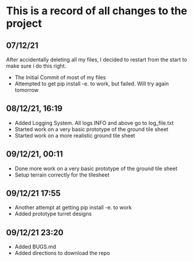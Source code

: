 # This is a record of all changes to the project


## 07/12/21
After accidentally deleting all my files, I decided to restart from the start to make sure i do this right.
* The Initial Commit of most of my files
* Attempted to get pip install -e. to work, but failed. Will try again tomorrow

## 08/12/21, 16:19
* Added Logging System. All logs INFO and above go to log_file.txt
* Started work on a very basic prototype of the ground tile sheet
* Started work on a more realistic ground tile sheet

## 09/12/21, 00:11
* Done more work on a very basic prototype of the ground tile sheet
* Setup terrain correctly for the tilesheet

## 09/12/21 17:55
* Another attempt at getting pip install -e. to work 
* Added prototype turret designs

## 09/12/21 23:20
* Added BUGS.md
* Added directions to download the repo

